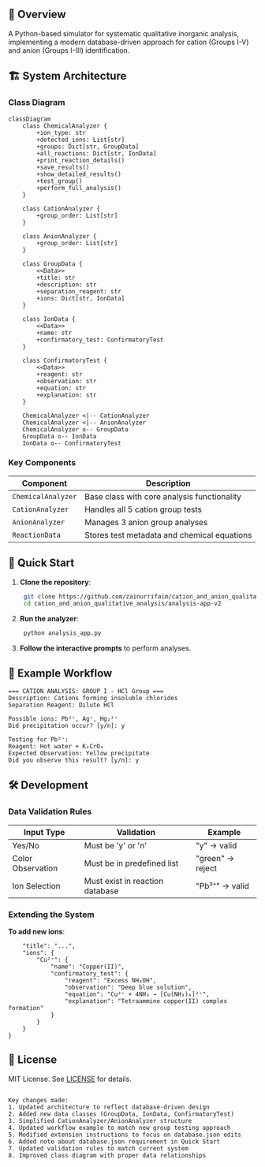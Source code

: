 ## 📌 Overview
A Python-based simulator for systematic qualitative inorganic analysis, implementing a modern database-driven approach for cation (Groups I-V) and anion (Groups I-III) identification.

## 🏗️ System Architecture

### Class Diagram
```mermaid
classDiagram
    class ChemicalAnalyzer {
        +ion_type: str
        +detected_ions: List[str]
        +groups: Dict[str, GroupData]
        +all_reactions: Dict[str, IonData]
        +print_reaction_details()
        +save_results()
        +show_detailed_results()
        +test_group()
        +perform_full_analysis()
    }

    class CationAnalyzer {
        +group_order: List[str]
    }

    class AnionAnalyzer {
        +group_order: List[str]
    }

    class GroupData {
        <<Data>>
        +title: str
        +description: str
        +separation_reagent: str
        +ions: Dict[str, IonData]
    }

    class IonData {
        <<Data>>
        +name: str
        +confirmatory_test: ConfirmatoryTest
    }

    class ConfirmatoryTest {
        <<Data>>
        +reagent: str
        +observation: str
        +equation: str
        +explanation: str
    }

    ChemicalAnalyzer <|-- CationAnalyzer
    ChemicalAnalyzer <|-- AnionAnalyzer
    ChemicalAnalyzer o-- GroupData
    GroupData o-- IonData
    IonData o-- ConfirmatoryTest
```

### Key Components
| Component           | Description                                |
|---------------------|--------------------------------------------|
| `ChemicalAnalyzer`  | Base class with core analysis functionality|
| `CationAnalyzer`    | Handles all 5 cation group tests           |
| `AnionAnalyzer`     | Manages 3 anion group analyses             |
| `ReactionData`      | Stores test metadata and chemical equations|

## 🚀 Quick Start
1. **Clone the repository**:
   ```bash
    git clone https://github.com/zainurrifaim/cation_and_anion_qualitative_analysis.git
    cd cation_and_anion_qualitative_analysis/analysis-app-v2
   ```

2. **Run the analyzer**:
   ```bash
    python analysis_app.py
   ```

3. **Follow the interactive prompts** to perform analyses.

## 🧪 Example Workflow
```text
=== CATION ANALYSIS: GROUP I - HCl Group ===
Description: Cations forming insoluble chlorides
Separation Reagent: Dilute HCl

Possible ions: Pb²⁺, Ag⁺, Hg₂²⁺
Did precipitation occur? [y/n]: y

Testing for Pb²⁺:
Reagent: Hot water + K₂CrO₄
Expected Observation: Yellow precipitate
Did you observe this result? [y/n]: y
```

## 🛠️ Development

### Data Validation Rules
| Input Type       | Validation                      | Example          |
|------------------|---------------------------------|------------------|
| Yes/No           | Must be 'y' or 'n'              | "y" → valid      |
| Color Observation| Must be in predefined list      | "green" → reject |
| Ion Selection    | Must exist in reaction database | "Pb²⁺" → valid   |

### Extending the System
**To add new ions**:
```"Group II": {
    "title": "...",
    "ions": {
        "Cu²⁺": {
            "name": "Copper(II)",
            "confirmatory_test": {
                "reagent": "Excess NH₄OH",
                "observation": "Deep blue solution",
                "equation": "Cu²⁺ + 4NH₃ → [Cu(NH₃)₄]²⁺",
                "explanation": "Tetraammine copper(II) complex formation"
            }
        }
    }
}
```

## 📜 License
MIT License. See [LICENSE](LICENSE) for details.
```

Key changes made:
1. Updated architecture to reflect database-driven design
2. Added new data classes (GroupData, IonData, ConfirmatoryTest)
3. Simplified CationAnalyzer/AnionAnalyzer structure
4. Updated workflow example to match new group testing approach
5. Modified extension instructions to focus on database.json edits
6. Added note about database.json requirement in Quick Start
7. Updated validation rules to match current system
8. Improved class diagram with proper data relationships
```
